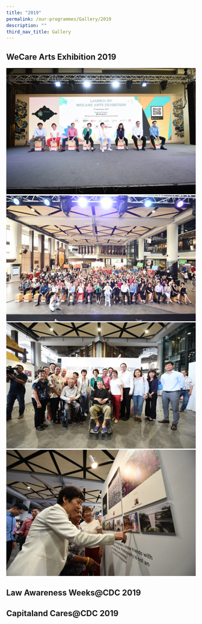 ```yaml
---
title: "2019"
permalink: /our-programmes/Gallery/2019
description: ""
third_nav_title: Gallery
---
```

## WeCare Arts Exhibition 2019
![WECARE ARTS 2019](/images/CDC%20Gallery/WeCare%20Arts%20Exhibition%202019/wecare-arts-(1).jpg)
![WECARE ARTS 2019](/images/CDC%20Gallery/WeCare%20Arts%20Exhibition%202019/wecare-arts-(2).jpg)
![WECARE ARTS 2019](/images/CDC%20Gallery/WeCare%20Arts%20Exhibition%202019/wecare-arts-(3).jpg)
![WECARE ARTS 2019](/images/CDC%20Gallery/WeCare%20Arts%20Exhibition%202019/wecare-arts-(4).jpg)
## Law Awareness Weeks@CDC 2019

## Capitaland Cares@CDC 2019